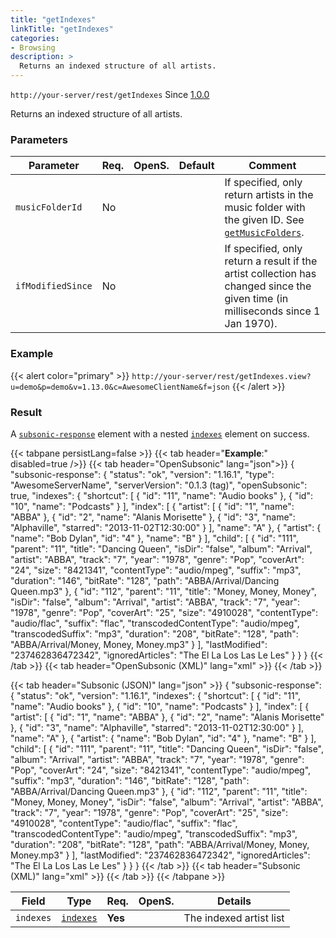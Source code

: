```yaml
---
title: "getIndexes"
linkTitle: "getIndexes"
categories:
- Browsing
description: >
  Returns an indexed structure of all artists.
---
```


`http://your-server/rest/getIndexes` Since [1.0.0](../../subsonic-versions)

Returns an indexed structure of all artists.

### Parameters

| Parameter | Req. | OpenS. | Default | Comment |
| --- | --- | --- | --- | --- |
| `musicFolderId` | No  |  |  | If specified, only return artists in the music folder with the given ID. See [`getMusicFolders`](../getmusicfolders). |
| `ifModifiedSince` | No  |   |  | If specified, only return a result if the artist collection has changed since the given time (in milliseconds since 1 Jan 1970). |

### Example

{{< alert color="primary" >}} `http://your-server/rest/getIndexes.view?u=demo&p=demo&v=1.13.0&c=AwesomeClientName&f=json` {{< /alert >}}

### Result

A [`subsonic-response`](../../responses/subsonic-response) element with a nested [`indexes`](../../responses/indexes) element on success.

{{< tabpane persistLang=false >}}
{{< tab header="**Example**:" disabled=true />}}
{{< tab header="OpenSubsonic" lang="json">}}
{
  "subsonic-response": {
    "status": "ok",
    "version": "1.16.1",
    "type": "AwesomeServerName",
    "serverVersion": "0.1.3 (tag)",
    "openSubsonic": true,
    "indexes": {
      "shortcut": [
        {
          "id": "11",
          "name": "Audio books"
        },
        {
          "id": "10",
          "name": "Podcasts"
        }
      ],
      "index": [
        {
          "artist": [
            {
              "id": "1",
              "name": "ABBA"
            },
            {
              "id": "2",
              "name": "Alanis Morisette"
            },
            {
              "id": "3",
              "name": "Alphaville",
              "starred": "2013-11-02T12:30:00"
            }
          ],
          "name": "A"
        },
        {
          "artist": {
            "name": "Bob Dylan",
            "id": "4"
          },
          "name": "B"
        }
      ],
      "child": [
        {
          "id": "111",
          "parent": "11",
          "title": "Dancing Queen",
          "isDir": "false",
          "album": "Arrival",
          "artist": "ABBA",
          "track": "7",
          "year": "1978",
          "genre": "Pop",
          "coverArt": "24",
          "size": "8421341",
          "contentType": "audio/mpeg",
          "suffix": "mp3",
          "duration": "146",
          "bitRate": "128",
          "path": "ABBA/Arrival/Dancing Queen.mp3"
        },
        {
          "id": "112",
          "parent": "11",
          "title": "Money, Money, Money",
          "isDir": "false",
          "album": "Arrival",
          "artist": "ABBA",
          "track": "7",
          "year": "1978",
          "genre": "Pop",
          "coverArt": "25",
          "size": "4910028",
          "contentType": "audio/flac",
          "suffix": "flac",
          "transcodedContentType": "audio/mpeg",
          "transcodedSuffix": "mp3",
          "duration": "208",
          "bitRate": "128",
          "path": "ABBA/Arrival/Money, Money, Money.mp3"
        }
      ],
      "lastModified": "237462836472342",
      "ignoredArticles": "The El La Los Las Le Les"
    }
  }
}
{{< /tab >}}
{{< tab header="OpenSubsonic (XML)" lang="xml" >}}
<subsonic-response status="ok" version="1.16.1" type="AwesomeServerName" serverVersion="0.1.3 (tag)" openSubsonic="true">
  <indexes lastModified="237462836472342" ignoredArticles="The El La Los Las Le Les">
    <shortcut id="11" name="Audio books"/>
    <shortcut id="10" name="Podcasts"/>
    <index name="A">
      <artist id="1" name="ABBA"/>
      <artist id="2" name="Alanis Morisette"/>
      <artist id="3" name="Alphaville" starred="2013-11-02T12:30:00"/>
    </index>
    <index name="B">
      <artist name="Bob Dylan" id="4"/>
    </index>
    <child id="111" parent="11" title="Dancing Queen" isDir="false" album="Arrival" artist="ABBA" track="7" year="1978" genre="Pop" coverArt="24" size="8421341" contentType="audio/mpeg" suffix="mp3" duration="146" bitRate="128" path="ABBA/Arrival/Dancing Queen.mp3"/>
    <child id="112" parent="11" title="Money, Money, Money" isDir="false" album="Arrival" artist="ABBA" track="7" year="1978" genre="Pop" coverArt="25" size="4910028" contentType="audio/flac" suffix="flac" transcodedContentType="audio/mpeg" transcodedSuffix="mp3" duration="208" bitRate="128" path="ABBA/Arrival/Money, Money, Money.mp3"/>
  </indexes>
</subsonic-response>
{{< /tab >}}

{{< tab header="Subsonic (JSON)" lang="json" >}}
{
  "subsonic-response": {
    "status": "ok",
    "version": "1.16.1",
    "indexes": {
      "shortcut": [
        {
          "id": "11",
          "name": "Audio books"
        },
        {
          "id": "10",
          "name": "Podcasts"
        }
      ],
      "index": [
        {
          "artist": [
            {
              "id": "1",
              "name": "ABBA"
            },
            {
              "id": "2",
              "name": "Alanis Morisette"
            },
            {
              "id": "3",
              "name": "Alphaville",
              "starred": "2013-11-02T12:30:00"
            }
          ],
          "name": "A"
        },
        {
          "artist": {
            "name": "Bob Dylan",
            "id": "4"
          },
          "name": "B"
        }
      ],
      "child": [
        {
          "id": "111",
          "parent": "11",
          "title": "Dancing Queen",
          "isDir": "false",
          "album": "Arrival",
          "artist": "ABBA",
          "track": "7",
          "year": "1978",
          "genre": "Pop",
          "coverArt": "24",
          "size": "8421341",
          "contentType": "audio/mpeg",
          "suffix": "mp3",
          "duration": "146",
          "bitRate": "128",
          "path": "ABBA/Arrival/Dancing Queen.mp3"
        },
        {
          "id": "112",
          "parent": "11",
          "title": "Money, Money, Money",
          "isDir": "false",
          "album": "Arrival",
          "artist": "ABBA",
          "track": "7",
          "year": "1978",
          "genre": "Pop",
          "coverArt": "25",
          "size": "4910028",
          "contentType": "audio/flac",
          "suffix": "flac",
          "transcodedContentType": "audio/mpeg",
          "transcodedSuffix": "mp3",
          "duration": "208",
          "bitRate": "128",
          "path": "ABBA/Arrival/Money, Money, Money.mp3"
        }
      ],
      "lastModified": "237462836472342",
      "ignoredArticles": "The El La Los Las Le Les"
    }
  }
}
{{< /tab >}}
{{< tab header="Subsonic (XML)" lang="xml" >}}
<subsonic-response status="ok" version="1.16.1" type="AwesomeServerName">
  <indexes lastModified="237462836472342" ignoredArticles="The El La Los Las Le Les">
    <shortcut id="11" name="Audio books"/>
    <shortcut id="10" name="Podcasts"/>
    <index name="A">
      <artist id="1" name="ABBA"/>
      <artist id="2" name="Alanis Morisette"/>
      <artist id="3" name="Alphaville" starred="2013-11-02T12:30:00"/>
    </index>
    <index name="B">
      <artist name="Bob Dylan" id="4"/>
    </index>
    <child id="111" parent="11" title="Dancing Queen" isDir="false" album="Arrival" artist="ABBA" track="7" year="1978" genre="Pop" coverArt="24" size="8421341" contentType="audio/mpeg" suffix="mp3" duration="146" bitRate="128" path="ABBA/Arrival/Dancing Queen.mp3"/>
    <child id="112" parent="11" title="Money, Money, Money" isDir="false" album="Arrival" artist="ABBA" track="7" year="1978" genre="Pop" coverArt="25" size="4910028" contentType="audio/flac" suffix="flac" transcodedContentType="audio/mpeg" transcodedSuffix="mp3" duration="208" bitRate="128" path="ABBA/Arrival/Money, Money, Money.mp3"/>
  </indexes>
</subsonic-response>
{{< /tab >}}
{{< /tabpane >}}

| Field |  Type | Req. | OpenS. | Details |
| --- | --- | --- | --- | --- |
| `indexes` | [`indexes`](../../responses/indexes) | **Yes** |   | The indexed artist list |
